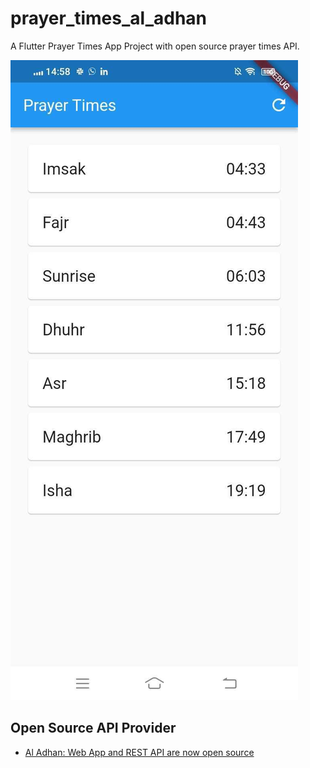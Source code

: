 # prayer_times_al_adhan

A Flutter Prayer Times App Project with open source prayer times API.

![](screenshoot/Screenshot_20220722_145844.jpg)

## Open Source API Provider

- [Al Adhan: Web App and REST API are now open source](https://aladhan.com/)
